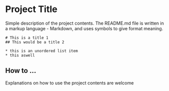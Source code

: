 # Project Title

Simple description of the project contents. The README.md file is written in a markup language - Markdown, and uses symbols to give format meaning. 

```
# This is a title 1
## This would be a title 2

* this is an unordered list item
* this aswell
```

## How to ...

Explanations on how to use the project contents are welcome
